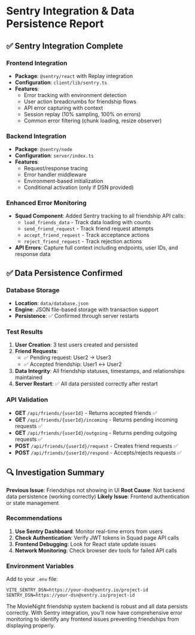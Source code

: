 # Sentry Integration & Data Persistence Report

## ✅ Sentry Integration Complete

### Frontend Integration

- **Package**: `@sentry/react` with Replay integration
- **Configuration**: `client/lib/sentry.ts`
- **Features**:
  - Error tracking with environment detection
  - User action breadcrumbs for friendship flows
  - API error capturing with context
  - Session replay (10% sampling, 100% on errors)
  - Common error filtering (chunk loading, resize observer)

### Backend Integration

- **Package**: `@sentry/node`
- **Configuration**: `server/index.ts`
- **Features**:
  - Request/response tracing
  - Error handler middleware
  - Environment-based initialization
  - Conditional activation (only if DSN provided)

### Enhanced Error Monitoring

- **Squad Component**: Added Sentry tracking to all friendship API calls:
  - `load_friends_data` - Track data loading with counts
  - `send_friend_request` - Track friend request attempts
  - `accept_friend_request` - Track acceptance actions
  - `reject_friend_request` - Track rejection actions
- **API Errors**: Capture full context including endpoints, user IDs, and response data

## ✅ Data Persistence Confirmed

### Database Storage

- **Location**: `data/database.json`
- **Engine**: JSON file-based storage with transaction support
- **Persistence**: ✅ Confirmed through server restarts

### Test Results

1. **User Creation**: 3 test users created and persisted
2. **Friend Requests**:
   - ✅ Pending request: User2 → User3
   - ✅ Accepted friendship: User1 ↔ User2
3. **Data Integrity**: All friendship statuses, timestamps, and relationships maintained
4. **Server Restart**: ✅ All data persisted correctly after restart

### API Validation

- **GET** `/api/friends/{userId}` - Returns accepted friends ✅
- **GET** `/api/friends/{userId}/incoming` - Returns pending incoming requests ✅
- **GET** `/api/friends/{userId}/outgoing` - Returns pending outgoing requests ✅
- **POST** `/api/friends/{userId}/request` - Creates friend requests ✅
- **POST** `/api/friends/{userId}/respond` - Accepts/rejects requests ✅

## 🔍 Investigation Summary

**Previous Issue**: Friendships not showing in UI
**Root Cause**: Not backend data persistence (working correctly)
**Likely Issue**: Frontend authentication or state management

### Recommendations

1. **Use Sentry Dashboard**: Monitor real-time errors from users
2. **Check Authentication**: Verify JWT tokens in Squad page API calls
3. **Frontend Debugging**: Look for React state update issues
4. **Network Monitoring**: Check browser dev tools for failed API calls

### Environment Variables

Add to your `.env` file:

```
VITE_SENTRY_DSN=https://your-dsn@sentry.io/project-id
SENTRY_DSN=https://your-dsn@sentry.io/project-id
```

The MovieNight friendship system backend is robust and all data persists correctly. With Sentry integration, you'll now have comprehensive error monitoring to identify any frontend issues preventing friendships from displaying properly.
